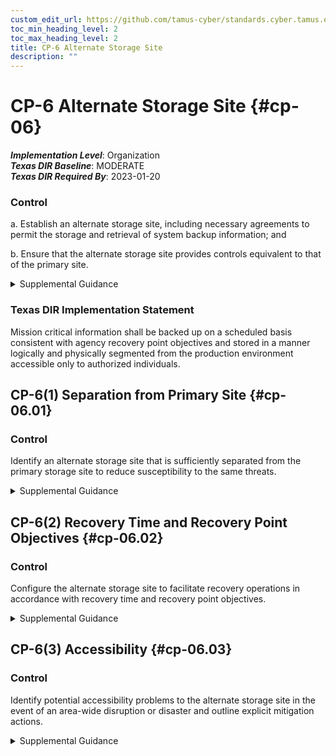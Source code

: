```yaml
---
custom_edit_url: https://github.com/tamus-cyber/standards.cyber.tamus.edu/tree/main/static/content/tamus.edu/TAMUS_profile.xml
toc_min_heading_level: 2
toc_max_heading_level: 2
title: CP-6 Alternate Storage Site
description: ""
---
```


# CP-6 Alternate Storage Site {#cp-06}

_**Implementation Level**_: Organization\
_**Texas DIR Baseline**_: MODERATE\
_**Texas DIR Required By**_: 2023-01-20

### Control

a. Establish an alternate storage site, including necessary agreements to permit the storage and retrieval of system backup information; and

b. Ensure that the alternate storage site provides controls equivalent to that of the primary site.

<details>
  <summary>Supplemental Guidance</summary>

a. Establish an alternate storage site, including necessary agreements to permit the storage and retrieval of system backup information; and

b. Ensure that the alternate storage site provides controls equivalent to that of the primary site.

</details>

### Texas DIR Implementation Statement

Mission critical information shall be backed up on a scheduled basis consistent with agency recovery point objectives and stored in a manner logically and physically segmented from the production environment accessible only to authorized individuals.

## CP-6(1) Separation from Primary Site {#cp-06.01}

### Control

Identify an alternate storage site that is sufficiently separated from the primary storage site to reduce susceptibility to the same threats.

<details>
  <summary>Supplemental Guidance</summary>

Identify an alternate storage site that is sufficiently separated from the primary storage site to reduce susceptibility to the same threats.

</details>

## CP-6(2) Recovery Time and Recovery Point Objectives {#cp-06.02}

### Control

Configure the alternate storage site to facilitate recovery operations in accordance with recovery time and recovery point objectives.

<details>
  <summary>Supplemental Guidance</summary>

Configure the alternate storage site to facilitate recovery operations in accordance with recovery time and recovery point objectives.

</details>

## CP-6(3) Accessibility {#cp-06.03}

### Control

Identify potential accessibility problems to the alternate storage site in the event of an area-wide disruption or disaster and outline explicit mitigation actions.

<details>
  <summary>Supplemental Guidance</summary>

Identify potential accessibility problems to the alternate storage site in the event of an area-wide disruption or disaster and outline explicit mitigation actions.

</details>


